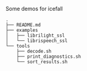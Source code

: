 Some demos for icefall

```shell
.
├── README.md
├── examples
│   ├── librilight_ssl
│   └── librispeech_ssl
└── tools
    ├── decode.sh
    ├── print_diagnostics.sh
    └── sort_results.sh
```
